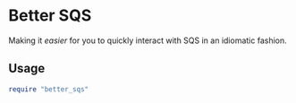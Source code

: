 # Better SQS

Making it _easier_ for you to quickly interact with SQS in an idiomatic fashion.

## Usage

```ruby
require "better_sqs"
```